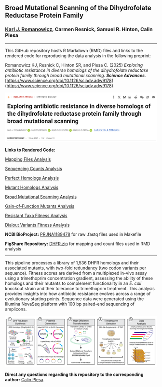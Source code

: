 ## Broad Mutational Scanning of the Dihydrofolate Reductase Protein Family

### [Karl J. Romanowicz](https://kromanowicz.github.io/), Carmen Resnick, Samuel R. Hinton, Calin Plesa
_____________________________________

This GitHub repository hosts R Markdown (RMD) files and links to the rendered code for reproducing the data analysis in the following preprint:

Romanowicz KJ, Resnick C, Hinton SR, and Plesa C. (2025) *Exploring antibiotic resistance in diverse homologs of the dihydrofolate reductase protein family through broad mutational scanning.* ***Science Advances***. [https://www.science.org/doi/10.1126/sciadv.adw9178](https://www.science.org/doi/10.1126/sciadv.adw9178)

![](Images/SciAdv1.png)

**Links to Rendered Code:**

[Mapping Files Analysis](http://rpubs.com/kjromano/dhfr_mapping_rmd)

[Sequencing Counts Analysis](https://rpubs.com/kjromano/dhfr_counts_rmd)

[Perfect Homologs Analysis](https://rpubs.com/kjromano/dhfr_perfects_rmd)

[Mutant Homologs Analysis](https://rpubs.com/kjromano/dhfr_mutants_rmd)

[Broad Mutational Scanning Analysis](https://rpubs.com/kjromano/dhfr_bms_rmd)

[Gain-of-Function Mutants Analysis](https://rpubs.com/kjromano/dhfr_gof_rmd)

[Resistant Taxa Fitness Analysis](https://rpubs.com/kjromano/dhfr_resistance_rmd)

[Dialout Variants Fitness Analysis](https://rpubs.com/kjromano/dhfr_dialout_rmd)

**NCBI BioProject:** [PRJNA1189478](https://www.ncbi.nlm.nih.gov/bioproject/1189478) for raw .fastq files used in Makefile

**FigShare Repository:** [DHFR.zip](http://dx.doi.org/10.6084/m9.figshare.28266890) for mapping and count files used in RMD analysis
_____________________________________

This pipeline processes a library of 1,536 DHFR homologs and their associated mutants, with two-fold redundancy (two codon variants per sequence). Fitness scores are derived from a multiplexed in-vivo assay using a trimethoprim concentration gradient, assessing the ability of these homologs and their mutants to complement functionality in an *E. coli* knockout strain and their tolerance to trimethoprim treatment. This analysis provides insights into how antibiotic resistance evolves across a range of evolutionary starting points. Sequence data were generated using the Illumina NovaSeq platform with 100 bp paired-end sequencing of amplicons.

![](Images/DHFR.Diagram.png)

**Direct any questions regarding this repository to the corresponding author:** [Calin Plesa](mailto:calin@uoregon.edu).
